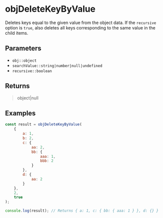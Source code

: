 # objDeleteKeyByValue <Badge type="tip" text="JavaScript" />

Deletes keys equal to the given value from the object data. If the `recursive` option is `true`, also deletes all keys corresponding to the same value in the child items.

## Parameters

- `obj::object`
- `searchValue::string|number|null|undefined`
- `recursive::boolean`

## Returns

> object|null

## Examples

```javascript
const result = objDeleteKeyByValue(
	{
		a: 1,
		b: 2,
		c: {
			aa: 2,
			bb: {
				aaa: 1,
				bbb: 2
			}
		},
		d: {
			aa: 2
		}
	},
	2,
	true
);

console.log(result); // Returns { a: 1, c: { bb: { aaa: 1 } }, d: {} }
```
